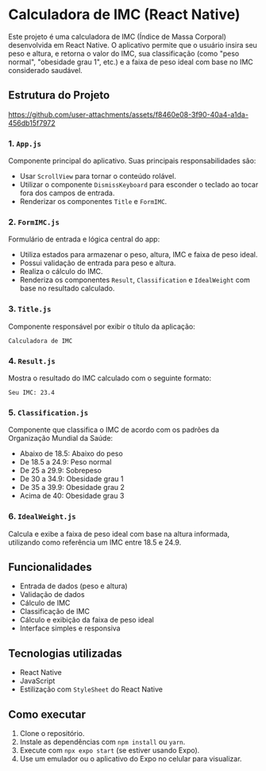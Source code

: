 # Calculadora de IMC (React Native)

Este projeto é uma calculadora de IMC (Índice de Massa Corporal) desenvolvida em React Native. O aplicativo permite que o usuário insira seu peso e altura, e retorna o valor do IMC, sua classificação (como "peso normal", "obesidade grau 1", etc.) e a faixa de peso ideal com base no IMC considerado saudável.


## Estrutura do Projeto

https://github.com/user-attachments/assets/f8460e08-3f90-40a4-a1da-456db15f7972

### 1. `App.js`
Componente principal do aplicativo. Suas principais responsabilidades são:
- Usar `ScrollView` para tornar o conteúdo rolável.
- Utilizar o componente `DismissKeyboard` para esconder o teclado ao tocar fora dos campos de entrada.
- Renderizar os componentes `Title` e `FormIMC`.

### 2. `FormIMC.js`
Formulário de entrada e lógica central do app:
- Utiliza estados para armazenar o peso, altura, IMC e faixa de peso ideal.
- Possui validação de entrada para peso e altura.
- Realiza o cálculo do IMC.
- Renderiza os componentes `Result`, `Classification` e `IdealWeight` com base no resultado calculado.

### 3. `Title.js`
Componente responsável por exibir o título da aplicação:

```
Calculadora de IMC
```

### 4. `Result.js`
Mostra o resultado do IMC calculado com o seguinte formato:

```
Seu IMC: 23.4
```

### 5. `Classification.js`
Componente que classifica o IMC de acordo com os padrões da Organização Mundial da Saúde:

- Abaixo de 18.5: Abaixo do peso
- De 18.5 a 24.9: Peso normal
- De 25 a 29.9: Sobrepeso
- De 30 a 34.9: Obesidade grau 1
- De 35 a 39.9: Obesidade grau 2
- Acima de 40: Obesidade grau 3

### 6. `IdealWeight.js`
Calcula e exibe a faixa de peso ideal com base na altura informada, utilizando como referência um IMC entre 18.5 e 24.9.

## Funcionalidades

- Entrada de dados (peso e altura)
- Validação de dados
- Cálculo de IMC
- Classificação de IMC
- Cálculo e exibição da faixa de peso ideal
- Interface simples e responsiva

## Tecnologias utilizadas

- React Native
- JavaScript
- Estilização com `StyleSheet` do React Native

## Como executar

1. Clone o repositório.
2. Instale as dependências com `npm install` ou `yarn`.
3. Execute com `npx expo start` (se estiver usando Expo).
4. Use um emulador ou o aplicativo do Expo no celular para visualizar.
